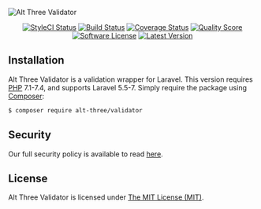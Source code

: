 ![Alt Three Validator](https://user-images.githubusercontent.com/2829600/71490851-0e7a0480-2825-11ea-8ece-efc104c7c64f.png)

<p align="center">
<a href="https://github.styleci.io/repos/38510192"><img src="https://github.styleci.io/repos/38510192/shield" alt="StyleCI Status"></img></a>
<a href="https://github.com/AltThree/Validator/actions?query=workflow%3ATests"><img src="https://img.shields.io/github/workflow/status/AltThree/Validator/Tests?style=flat-square" alt="Build Status"></img></a>
<a href="https://scrutinizer-ci.com/g/AltThree/Validator/code-structure"><img src="https://img.shields.io/scrutinizer/coverage/g/AltThree/Validator.svg?style=flat-square" alt="Coverage Status"></img></a>
<a href="https://scrutinizer-ci.com/g/AltThree/Validator"><img src="https://img.shields.io/scrutinizer/g/AltThree/Validator.svg?style=flat-square" alt="Quality Score"></img></a>
<a href="LICENSE"><img src="https://img.shields.io/badge/license-MIT-brightgreen.svg?style=flat-square" alt="Software License"></img></a>
<a href="https://github.com/AltThree/Validator/releases"><img src="https://img.shields.io/github/release/AltThree/Validator.svg?style=flat-square" alt="Latest Version"></img></a>
</p>


## Installation

Alt Three Validator is a validation wrapper for Laravel. This version requires [PHP](https://php.net) 7.1-7.4, and supports Laravel 5.5-7. Simply require the package using [Composer](https://getcomposer.org):

```bash
$ composer require alt-three/validator
```


## Security

Our full security policy is available to read [here](https://github.com/AltThree/Validator/security/policy).


## License

Alt Three Validator is licensed under [The MIT License (MIT)](LICENSE).
